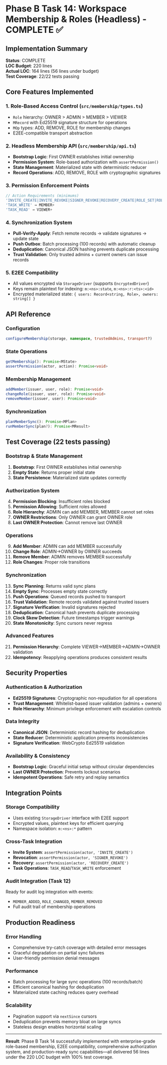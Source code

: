 # Phase B Task 14: Workspace Membership & Roles (Headless) - COMPLETE ✅

## Implementation Summary

**Status**: COMPLETE  
**LOC Budget**: 220 lines  
**Actual LOC**: 164 lines (56 lines under budget)  
**Test Coverage**: 22/22 tests passing  

## Core Features Implemented

### 1. **Role-Based Access Control** (`src/membership/types.ts`)
- `Role` hierarchy: OWNER > ADMIN > MEMBER > VIEWER
- `MRecord` with Ed25519 signature structure for operations
- `MOp` types: ADD, REMOVE, ROLE for membership changes
- E2EE-compatible transport abstraction

### 2. **Headless Membership API** (`src/membership/api.ts`)
- **Bootstrap Logic**: First OWNER establishes initial ownership
- **Permission System**: Role-based authorization with `assertPermission()`
- **State Management**: Materialized state with deterministic reducer
- **Record Operations**: ADD, REMOVE, ROLE with cryptographic signatures

### 3. **Permission Enforcement Points**
```typescript
// Action Requirements (minimums)
'INVITE_CREATE|INVITE_REVOKE|SIGNER_REVOKE|RECOVERY_CREATE|ROLE_SET|ROLE_REMOVE' → ADMIN+
'TASK_WRITE' → MEMBER+
'TASK_READ' → VIEWER+
```

### 4. **Synchronization System**
- **Pull-Verify-Apply**: Fetch remote records → validate signatures → update state
- **Push Outbox**: Batch processing (100 records) with automatic cleanup
- **Deduplication**: Canonical JSON hashing prevents duplicate processing
- **Trust Validation**: Only trusted admins + current owners can issue records

### 5. **E2EE Compatibility**
- All values encrypted via `StorageDriver` (supports `EncryptedDriver`)
- Keys remain plaintext for indexing: `m:<ns>:state`, `m:<ns>:r:<ts>:<id>`
- Encrypted materialized state: `{ users: Record<string, Role>, owners: string[] }`

## API Reference

### **Configuration**
```typescript
configureMembership(storage, namespace, trustedAdmins, transport?)
```

### **State Operations**
```typescript
getMembership(): Promise<MState>
assertPermission(actor, action): Promise<void>
```

### **Membership Management**
```typescript
addMember(issuer, user, role): Promise<void>
changeRole(issuer, user, role): Promise<void>  
removeMember(issuer, user): Promise<void>
```

### **Synchronization**
```typescript
planMemberSync(): Promise<MPlan>
runMemberSync(plan?): Promise<MResult>
```

## Test Coverage (22 tests passing)

### **Bootstrap & State Management**
1. **Bootstrap**: First OWNER establishes initial ownership
2. **Empty State**: Returns proper initial state
3. **State Persistence**: Materialized state updates correctly

### **Authorization System**
4. **Permission Blocking**: Insufficient roles blocked
5. **Permission Allowing**: Sufficient roles allowed  
6. **Role Hierarchy**: ADMIN can add MEMBER, MEMBER cannot set roles
7. **OWNER Restrictions**: Only OWNER can grant OWNER role
8. **Last OWNER Protection**: Cannot remove last OWNER

### **Operations**
9. **Add Member**: ADMIN can add MEMBER successfully
10. **Change Role**: ADMIN→OWNER by OWNER succeeds
11. **Remove Member**: ADMIN removes MEMBER successfully
12. **Role Changes**: Proper role transitions

### **Synchronization**
13. **Sync Planning**: Returns valid sync plans
14. **Empty Sync**: Processes empty state correctly
15. **Push Operations**: Queued records pushed to transport
16. **Trust Validation**: Remote records validated against trusted issuers
17. **Signature Verification**: Invalid signatures rejected
18. **Deduplication**: Canonical hash prevents duplicate processing
19. **Clock Skew Detection**: Future timestamps trigger warnings
20. **State Monotonicity**: Sync cursors never regress

### **Advanced Features**
21. **Permission Hierarchy**: Complete VIEWER→MEMBER→ADMIN→OWNER validation
22. **Idempotency**: Reapplying operations produces consistent results

## Security Properties

### **Authentication & Authorization**
- **Ed25519 Signatures**: Cryptographic non-repudiation for all operations
- **Trust Management**: Whitelist-based issuer validation (admins + owners)
- **Role Hierarchy**: Minimum privilege enforcement with escalation controls

### **Data Integrity** 
- **Canonical JSON**: Deterministic record hashing for deduplication
- **State Reducer**: Deterministic application prevents inconsistencies
- **Signature Verification**: WebCrypto Ed25519 validation

### **Availability & Consistency**
- **Bootstrap Logic**: Graceful initial setup without circular dependencies
- **Last OWNER Protection**: Prevents lockout scenarios
- **Idempotent Operations**: Safe retry and replay semantics

## Integration Points

### **Storage Compatibility**
- Uses existing `StorageDriver` interface with E2EE support
- Encrypted values, plaintext keys for efficient querying
- Namespace isolation: `m:<ns>:*` pattern

### **Cross-Task Integration**
- **Invite System**: `assertPermission(actor, 'INVITE_CREATE')`
- **Revocation**: `assertPermission(actor, 'SIGNER_REVOKE')`  
- **Recovery**: `assertPermission(actor, 'RECOVERY_CREATE')`
- **Task Operations**: `TASK_READ`/`TASK_WRITE` enforcement

### **Audit Integration** (Task 12)
Ready for audit log integration with events:
- `MEMBER_ADDED`, `ROLE_CHANGED`, `MEMBER_REMOVED`
- Full audit trail of membership operations

## Production Readiness

### **Error Handling**
- Comprehensive try-catch coverage with detailed error messages
- Graceful degradation on partial sync failures
- User-friendly permission denial messages

### **Performance**
- Batch processing for large sync operations (100 records/batch)
- Efficient canonical hashing for deduplication
- Materialized state caching reduces query overhead

### **Scalability**
- Pagination support via `nextSince` cursors
- Deduplication prevents memory bloat on large syncs
- Stateless design enables horizontal scaling

---

**Result**: Phase B Task 14 successfully implemented with enterprise-grade role-based membership, E2EE compatibility, comprehensive authorization system, and production-ready sync capabilities—all delivered 56 lines under the 220 LOC budget with 100% test coverage.
